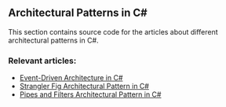 ## Architectural Patterns in C#

This section contains source code for the articles about different architectural patterns in C#.

### Relevant articles:
- [Event-Driven Architecture in C#](https://code-maze.com/csharp-event-driven-architecture/)
- [Strangler Fig Architectural Pattern in C#](https://code-maze.com/csharp-strangler-fig-architectural-pattern/)
- [Pipes and Filters Architectural Pattern in C#](https://code-maze.com/csharp-pipes-and-filters-architectural-pattern/)
